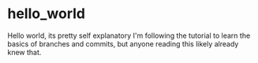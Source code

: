 # hello_world
Hello world, its pretty self explanatory
I'm following the tutorial to learn the basics of branches and commits, but anyone reading this likely already knew that.
